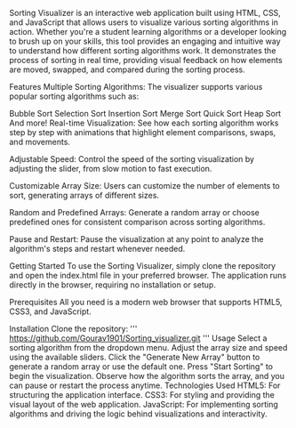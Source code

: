 Sorting Visualizer is an interactive web application built using HTML, CSS, and JavaScript that allows users to visualize various sorting algorithms in action. Whether you're a student learning algorithms or a developer looking to brush up on your skills, this tool provides an engaging and intuitive way to understand how different sorting algorithms work. It demonstrates the process of sorting in real time, providing visual feedback on how elements are moved, swapped, and compared during the sorting process.

Features
Multiple Sorting Algorithms: The visualizer supports various popular sorting algorithms such as:

Bubble Sort
Selection Sort
Insertion Sort
Merge Sort
Quick Sort
Heap Sort
And more!
Real-time Visualization: See how each sorting algorithm works step by step with animations that highlight element comparisons, swaps, and movements.

Adjustable Speed: Control the speed of the sorting visualization by adjusting the slider, from slow motion to fast execution.

Customizable Array Size: Users can customize the number of elements to sort, generating arrays of different sizes.

Random and Predefined Arrays: Generate a random array or choose predefined ones for consistent comparison across sorting algorithms.

Pause and Restart: Pause the visualization at any point to analyze the algorithm's steps and restart whenever needed.

Getting Started
To use the Sorting Visualizer, simply clone the repository and open the index.html file in your preferred browser. The application runs directly in the browser, requiring no installation or setup.

Prerequisites
All you need is a modern web browser that supports HTML5, CSS3, and JavaScript.

Installation
Clone the repository:
'''
https://github.com/Gourav1901/Sorting_visualizer.git
'''
Usage
Select a sorting algorithm from the dropdown menu.
Adjust the array size and speed using the available sliders.
Click the "Generate New Array" button to generate a random array or use the default one.
Press "Start Sorting" to begin the visualization.
Observe how the algorithm sorts the array, and you can pause or restart the process anytime.
Technologies Used
HTML5: For structuring the application interface.
CSS3: For styling and providing the visual layout of the web application.
JavaScript: For implementing sorting algorithms and driving the logic behind visualizations and interactivity.
